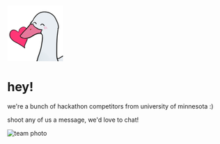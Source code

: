 
![yok](./profile/gooselove.png)
# hey!

we're a bunch of hackathon competitors from university of minnesota :)

shoot any of us a message, we'd love to chat!

![team photo](https://yok.dev/api/minihacks-people?num=10)
